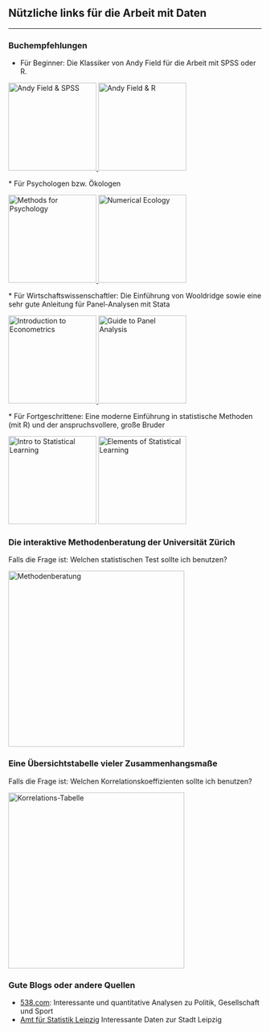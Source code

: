 Nützliche links für die Arbeit mit Daten
----------------
___

### Buchempfehlungen

* Für Beginner: Die Klassiker von Andy Field für die Arbeit mit SPSS oder R.
<p>
<a target="_blank" href="https://www.ebay-kleinanzeigen.de/s-andy-field/k0">
<img src=/andy_spss.jpg alt="Andy Field & SPSS" style="width: 175px;"/>
</a>
<a target="_blank" href="https://uk.sagepub.com/en-gb/eur/discovering-statistics-using-r/book236067">
<img src=/andy_r.jpg alt="Andy Field & R" style="width: 175px;"/>
</a>
</p>
* Für Psychologen bzw. Ökologen
<p>
<a target="_blank" href="https://www.cengage.com/c/statistical-methods-for-psychology-8e-howell">
<img src=/psych.jpg alt="Methods for Psychology" style="width: 175px;"/>
</a>
<a target="_blank" href="https://www.elsevier.com/books/numerical-ecology/legendre/978-0-444-53868-0">
<img src=/eco.jpg alt="Numerical Ecology" style="width: 175px;"/>
</a>
</p>
* Für Wirtschaftswissenschaftler: Die Einführung von Wooldridge sowie eine sehr gute Anleitung für Panel-Analysen mit Stata
<p>
<a target="_blank" href="https://www.cengage.co.uk/books/9781305270107/">
<img src=/wooldridge.jpg alt="Introduction to Econometrics" style="width: 175px;"/>
</a>
<a target="_blank" href="https://www.google.de/url?sa=t&rct=j&q=&esrc=s&source=web&cd=2&ved=0ahUKEwjw6ePo_fzYAhXFIlAKHdMLBKwQFgg9MAE&url=https%3A%2F%2Fwww.researchgate.net%2Ffile.PostFileLoader.html%3Fid%3D5693c3e77eddd3bf5b8b4567%26assetKey%3DAS%253A316724937723904%25401452524517490&usg=AOvVaw0Xtc0KhvAl7Dy1Ygx_W_Ok">
<img src=/panel.png alt="Guide to Panel Analysis" style="width: 175px;"/>
</a>
</p>
* Für Fortgeschrittene: Eine moderne Einführung in statistische Methoden (mit R) und der anspruchsvollere, große Bruder
<p>
<a target="_blank" href="http://www-bcf.usc.edu/~gareth/ISL/">
<img src=/isl_cover.jpg alt="Intro to Statistical Learning" style="width: 175px;"/></a>
<a target="_blank" href="https://web.stanford.edu/~hastie/ElemStatLearn/">
<img src=/elements.jpg alt="Elements of Statistical Learning" style="width: 175px;"/>
</a>
</p>

### Die interaktive Methodenberatung der Universität Zürich
Falls die Frage ist: Welchen statistischen Test sollte ich benutzen?
<p>
<a target="_blank" href="http://www.methodenberatung.uzh.ch/de/datenanalyse.html">
<img src=/swiss.png alt="Methodenberatung" style="width: 350px;"/>
</a>
</p>

### Eine Übersichtstabelle vieler Zusammenhangsmaße
Falls die Frage ist: Welchen Korrelationskoeffizienten sollte ich benutzen?

<p>
<a target="_blank" href="https://matheguru.com/stochastik/korrelation-korrelationskoeffizient.html#Wann_welchen_Korrelationskoeffizienten_einsetzen_Tabelle-29">
<img src=/guru_table.png alt="Korrelations-Tabelle" style="width: 350px;"/>
</a></p>

### Gute Blogs oder andere Quellen

* [538.com](http://fivethirtyeight.com/): Interessante und quantitative Analysen zu Politik, Gesellschaft und Sport
* [Amt für Statistik Leipzig](http://statistik.leipzig.de/statcity/index.aspx) Interessante Daten zur Stadt Leipzig
